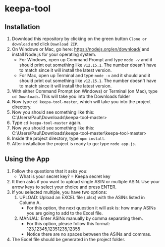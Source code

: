 # keepa-tool

## Installation

1. Download this repository by clicking on the green button `Clone or download` and click `Download ZIP`.
2. On Windows or Mac, go here: https://nodejs.org/en/download/ and install Node.js for your operating system.
   - For Windows, open up Command Prompt and type `node -v` and it should print out something like `v12.15.1`. The number doesn't have to match since it will install the latest version.
   - For Mac, open up Terminal and type `node -v` and it should and it should print out something like `v12.15.1`. The number doesn't have to match since it will install the latest version.
3. With either Command Prompt (on Windows) or Terminal (on Mac), type `cd Downloads`. This will take you into the Downloads folder
4. Now type `cd keepa-tool-master`, which will take you into the project directory.
5. Now you should see something like this: C:\Users\Paul\Downloads\keepa-tool-master>
6. Type `cd keepa-tool-master` again.
7. Now you should see something like this: C:\Users\Paul\Downloads\keepa-tool-master\keepa-tool-master>
8. Inside the project directory, type `npm install`.
9. After installation the project is ready to go: type `node app.js`.

## Using the App

1. Follow the questions that it asks you:
   - What is your secret key? = Keepa secret key
2. It then asks if you want to upload single ASIN or multiple ASIN. Use your arrow keys to select your choice and press ENTER.
3. If you selected multiple, you have two options:
   1. UPLOAD: Upload an EXCEL file (.xlsx) with the ASINs listed in Column A.
      - For this option, the next question it will ask is: how many ASINs you are going to add to the Excel file.
   2. MANUAL: Enter ASINs manually by comma separating them.
      - For this option, please follow this format: 123,12345,12351235,12355
      - Notice there are no spaces between the ASINs and commas.
4. The Excel file should be generated in the project folder.
